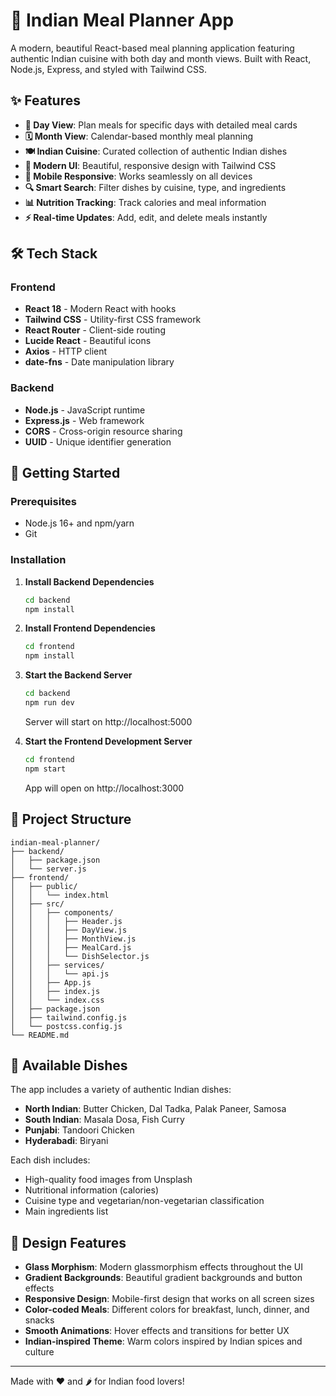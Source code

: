 # 🍛 Indian Meal Planner App

A modern, beautiful React-based meal planning application featuring authentic Indian cuisine with both day and month views. Built with React, Node.js, Express, and styled with Tailwind CSS.

## ✨ Features

- **📅 Day View**: Plan meals for specific days with detailed meal cards
- **🗓️ Month View**: Calendar-based monthly meal planning
- **🍽️ Indian Cuisine**: Curated collection of authentic Indian dishes
- **🎨 Modern UI**: Beautiful, responsive design with Tailwind CSS
- **📱 Mobile Responsive**: Works seamlessly on all devices
- **🔍 Smart Search**: Filter dishes by cuisine, type, and ingredients
- **📊 Nutrition Tracking**: Track calories and meal information
- **⚡ Real-time Updates**: Add, edit, and delete meals instantly

## 🛠️ Tech Stack

### Frontend
- **React 18** - Modern React with hooks
- **Tailwind CSS** - Utility-first CSS framework
- **React Router** - Client-side routing
- **Lucide React** - Beautiful icons
- **Axios** - HTTP client
- **date-fns** - Date manipulation library

### Backend
- **Node.js** - JavaScript runtime
- **Express.js** - Web framework
- **CORS** - Cross-origin resource sharing
- **UUID** - Unique identifier generation

## 🚀 Getting Started

### Prerequisites
- Node.js 16+ and npm/yarn
- Git

### Installation

1. **Install Backend Dependencies**
   ```bash
   cd backend
   npm install
   ```

2. **Install Frontend Dependencies**
   ```bash
   cd frontend
   npm install
   ```

3. **Start the Backend Server**
   ```bash
   cd backend
   npm run dev
   ```
   Server will start on http://localhost:5000

4. **Start the Frontend Development Server**
   ```bash
   cd frontend
   npm start
   ```
   App will open on http://localhost:3000

## 📁 Project Structure

```
indian-meal-planner/
├── backend/
│   ├── package.json
│   └── server.js
├── frontend/
│   ├── public/
│   │   └── index.html
│   ├── src/
│   │   ├── components/
│   │   │   ├── Header.js
│   │   │   ├── DayView.js
│   │   │   ├── MonthView.js
│   │   │   ├── MealCard.js
│   │   │   └── DishSelector.js
│   │   ├── services/
│   │   │   └── api.js
│   │   ├── App.js
│   │   ├── index.js
│   │   └── index.css
│   ├── package.json
│   ├── tailwind.config.js
│   └── postcss.config.js
└── README.md
```

## 🍛 Available Dishes

The app includes a variety of authentic Indian dishes:

- **North Indian**: Butter Chicken, Dal Tadka, Palak Paneer, Samosa
- **South Indian**: Masala Dosa, Fish Curry
- **Punjabi**: Tandoori Chicken
- **Hyderabadi**: Biryani

Each dish includes:
- High-quality food images from Unsplash
- Nutritional information (calories)
- Cuisine type and vegetarian/non-vegetarian classification
- Main ingredients list

## 🎨 Design Features

- **Glass Morphism**: Modern glassmorphism effects throughout the UI
- **Gradient Backgrounds**: Beautiful gradient backgrounds and button effects
- **Responsive Design**: Mobile-first design that works on all screen sizes
- **Color-coded Meals**: Different colors for breakfast, lunch, dinner, and snacks
- **Smooth Animations**: Hover effects and transitions for better UX
- **Indian-inspired Theme**: Warm colors inspired by Indian spices and culture

---

Made with ❤️ and 🌶️ for Indian food lovers!
